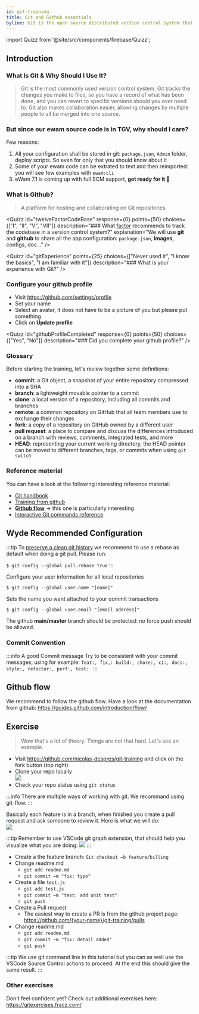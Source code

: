 ```yaml
---
id: git-training
title: Git and Github essentials
byline: Git is the open source distributed version control system that facilitates GitHub activities on your laptop or desktop. This cheat sheet summarizes commonly used Git command line instructions for quick reference.
---
```


import Quizz from '@site/src/components/firebase/Quizz';

## Introduction

### What Is Git & Why Should I Use It?

> Git is the most commonly used version control system. Git tracks the changes you make to files, so you have a record of what has been done, and you can revert to specific versions should you ever need to. Git also makes collaboration easier, allowing changes by multiple people to all be merged into one source. 

### But since our ewam source code is in TGV, why should I care?

Few reasons:
1. All your configuration shall be stored in git: `package.json`, `Admin` folder, deploy scripts. So even for only that you should know about it
2. Some of your ewam code can be extrated to text and then reimported: you will see few examples with `ewam:cli`
3. eWam 7.1 is coming up with full SCM support, **get ready for it 💪**

### What is Github?
> A platform for hosting and collaborating on Git repositories


<Quizz id="twelveFactorCodeBase"
response={0}
points={50}
choices={["I", "II", "V", "VII"]}
description="### What [factor](https://12factor.net/) recommends to track the codebase in a version control system?"
explanation="We will use **git** and **github** to share all the app configuration: `package.json`, **images**, configs, doc..." />

<Quizz id="gitExperience"
points={25}
choices={["Never used it", "I know the basics", "I am familiar with it"]}
description="### What is your experience with Git?"
/>

### Configure your github profile
* Visit https://github.com/settings/profile
* Set your name
* Select an avatar, it does not have to be a picture of you but please put something
* Click on **Update profile**

<Quizz id="githubProfileCompleted"
response={0}
points={50}
choices={["Yes", "No"]}
description="### Did you complete your github profile?" />

### Glossary

Before starting the training, let's review together some definitions:

- **commit**: a Git object, a snapshot of your entire repository compressed into a SHA
- **branch**: a lightweight movable pointer to a commit
- **clone**: a local version of a repository, including all commits and branches
- **remote**: a common repository on GitHub that all team members use to exchange their changes
- **fork**: a copy of a repository on GitHub owned by a different user
- **pull request**: a place to compare and discuss the differences introduced on a branch with reviews, comments, integrated tests, and more
- **HEAD**: representing your current working directory, the HEAD pointer can be moved to different branches, tags, or commits when using `git switch`

### Reference material

You can have a look at the following interesting reference material:

- [Git handbook](https://guides.github.com/introduction/git-handbook/)
- [Training from github](https://githubtraining.github.io/training-manual/#/)
- **[Github flow](https://guides.github.com/introduction/flow/)** -> this one is particularly interesting
- [Interactive Git commands reference](http://ndpsoftware.com/git-cheatsheet.html)

## Wyde Recommended Configuration
:::tip
To [preserve a clean git history](https://coderwall.com/p/7aymfa/please-oh-please-use-git-pull-rebase) we recommend to use a rebase as default when doing a git pull. Please run:

```$ git config --global pull.rebase true```
:::

Configure your user information for all local repositories

```$ git config --global user.name "[name]"```

Sets the name you want attached to your commit transactions

```$ git config --global user.email "[email address]"```

The github **main/master** branch should be protected: no force push should be allowed.


### Commit Convention

:::info A good Commit message
Try to be consistent with your commit messages, using for example: `feat:, fix,: build:, chore:, ci:, docs:, style:, refactor:, perf:, test: `
:::

## Github flow

We recommend to follow the github flow. Have a look at the documentation from github: https://guides.github.com/introduction/flow/

## Exercise

> Wow that's a lot of theory. Things are not that hard. Let's see an example.

- Visit https://github.com/nicolas-despres/git-training and click on the fork button (top right)
- Clone your repo locally  
  ![](./git-clone.png)
- Check your repo status using `git status`

:::info
There are multiple ways of working with git. We recommand using git-flow. 
:::


Basically each feature is in a branch, when finished you create a pull request and ask someone to review it. Here is what we will do:  
![](./git-flow.png)

:::tip
Remember to use VSCode git graph extension, that should help you visualize what you are doing:
![](./git-graph.png)
:::

- Create a the feature branch: `Git checkout –b feature/billing`
- Change readme.md
  - `git add readme.md`
  - `git commit –m "fix: typo"`
- Create a file `test.js`
  - `git add test.js`
  - `git commit –m "test: add unit test"`
  - `git push`
- Create a Pull request
  - The easiest way to create a PR is from the github project page: https://github.com/{your-name}/git-training/pulls
- Change readme.md
  - `git add readme.md`
  - `git commit –m "fix: detail added"`
  - `git push`

:::tip
We use git command line in this tutorial but you can as well use the VSCode Source Control actions to proceed. At the end this should give the same result.
:::

<Quizz id="gitPullRequestReviewed"
points={250}
description="Ask one of your peer to review your PR and share the link of the PR below"
/>

### Other exercises

Don't feel confident yet? Check out additional exercises here: https://gitexercises.fracz.com/


